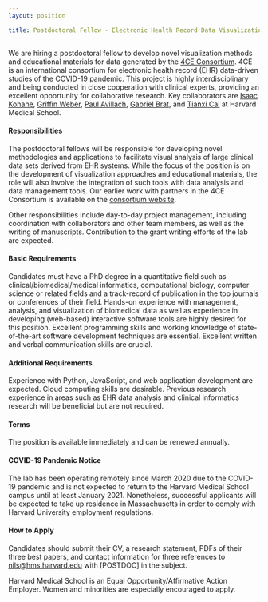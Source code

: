 ```yaml
---
layout: position

title: Postdoctoral Fellow - Electronic Health Record Data Visualization 
---
```

We are hiring a postdoctoral fellow to develop novel visualization methods and educational materials for data generated by the [4CE Consortium](https://covidclinical.net/). 4CE is an international consortium for electronic health record (EHR) data-driven studies of the COVID-19 pandemic. This project is highly interdisciplinary and being conducted in close cooperation with clinical experts, providing an excellent opportunity for collaborative research. Key collaborators are [Isaac Kohane](https://dbmi.hms.harvard.edu/people/isaac-kohane), [Griffin Weber](http://weber.hms.harvard.edu), [Paul Avillach](https://avillach-lab.hms.harvard.edu), [Gabriel Brat](https://dbmi.hms.harvard.edu/people/gabriel-brat), and [Tianxi Cai](https://celehs.hms.harvard.edu) at Harvard Medical School.

#### Responsibilities
The postdoctoral fellows will be responsible for developing novel methodologies and applications to facilitate visual analysis of large clinical data sets derived from EHR systems. While the focus of the position is on the development of visualization approaches and educational materials, the role will also involve the integration of such tools with data analysis and data management tools. Our earlier work with partners in the 4CE Consortium is available on the [consortium website](https://covidclinical.net/data/index.html).

Other responsibilities include day-to-day project management, including coordination with collaborators and other team members, as well as the writing of manuscripts. Contribution to the grant writing efforts of the lab are expected.

#### Basic Requirements
Candidates must have a PhD degree in a quantitative field such as clinical/biomedical/medical informatics, computational biology, computer science or related fields and a track-record of publication in the top journals or conferences of their field. Hands-on experience with management, analysis, and visualization of biomedical data as well as experience in developing (web-based) interactive software tools are highly desired for this position. Excellent programming skills and working knowledge of state-of-the-art software development techniques are essential. Excellent written and verbal communication skills are crucial.

#### Additional Requirements
Experience with Python, JavaScript, and web application development are expected. Cloud computing skills are desirable. Previous research experience in areas such as EHR data analysis and clinical informatics research will be beneficial but are not required.

#### Terms
The position is available immediately and can be renewed annually. 

#### COVID-19 Pandemic Notice
The lab has been operating remotely since March 2020 due to the COVID-19 pandemic and is not expected to return to the Harvard Medical School campus until at least January 2021. Nonetheless, successful applicants will be expected to take up residence in Massachusetts in order to comply with Harvard University employment regulations. 

#### How to Apply
Candidates should submit their CV, a research statement, PDFs of their three best papers, and contact information for three references to nils@hms.harvard.edu with [POSTDOC] in the subject.

Harvard Medical School is an Equal Opportunity/Affirmative Action Employer. Women and minorities are especially encouraged to apply.